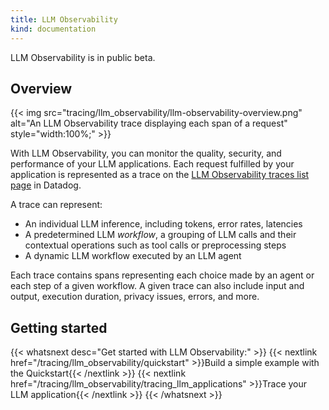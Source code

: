 ```yaml
---
title: LLM Observability
kind: documentation
---
```


<div class="alert alert-info">LLM Observability is in public beta.</a></div>


## Overview

{{< img src="tracing/llm_observability/llm-observability-overview.png" alt="An LLM Observability trace displaying each span of a request" style="width:100%;" >}}

With LLM Observability, you can monitor the quality, security, and performance of your LLM applications. Each request fulfilled by your application is represented as a trace on the [LLM Observability traces list page][2] in Datadog.

A trace can represent:
- An individual LLM inference, including tokens, error rates, latencies
- A predetermined LLM *workflow*, a grouping of LLM calls and their contextual operations such as tool calls or preprocessing steps
- A dynamic LLM workflow executed by an LLM agent

Each trace contains spans representing each choice made by an agent or each step of a given workflow. A given trace can also include input and output, execution duration, privacy issues, errors, and more.

## Getting started

{{< whatsnext desc="Get started with LLM Observability:" >}}
   {{< nextlink href="/tracing/llm_observability/quickstart" >}}Build a simple example with the Quickstart{{< /nextlink >}}
   {{< nextlink href="/tracing/llm_observability/tracing_llm_applications" >}}Trace your LLM application{{< /nextlink >}}
{{< /whatsnext >}}

[1]: /tracing/llm_observability/spans/
[2]: https://app.datadoghq.com/llm/traces